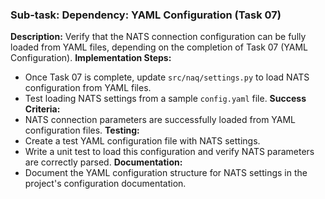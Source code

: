 ### Sub-task: Dependency: YAML Configuration (Task 07)
**Description:** Verify that the NATS connection configuration can be fully loaded from YAML files, depending on the completion of Task 07 (YAML Configuration).
**Implementation Steps:**
- Once Task 07 is complete, update `src/naq/settings.py` to load NATS configuration from YAML files.
- Test loading NATS settings from a sample `config.yaml` file.
**Success Criteria:**
- NATS connection parameters are successfully loaded from YAML configuration files.
**Testing:**
- Create a test YAML configuration file with NATS settings.
- Write a unit test to load this configuration and verify NATS parameters are correctly parsed.
**Documentation:**
- Document the YAML configuration structure for NATS settings in the project's configuration documentation.